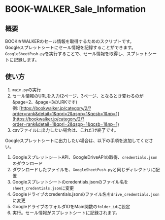 # BOOK-WALKER_Sale_Information

## 概要

BOOK☆WALKERのセール情報を取得するためのスクリプトです。  
Googleスプレットシートにセール情報を記録することができます。  
`GoogleSheetPush.py`を実行することで、セール情報を取得し、スプレットシートに記録します。

## 使い方

1. `main.py`の実行
1. セール情報のURLを入力(2ページ、3ページ、となるとき変わるのが&page=2、&page=3のURKです)  
    例: [https://bookwalker.jp/category/2/?order=rank&detail=1&qpri=2&qspp=1&qcsb=1&np=1](https://bookwalker.jp/category/2/?order=rank&detail=1&qpri=2&qspp=1&qcsb=1&np=1)
1. csvファイルに出力したい場合は、これだけ終了です。

Googleスプレットシートに出力したい場合は、以下の手順を追加してください。

1. GoogleスプレットシートAPI、GoogleDriveAPIの取得、`credentials.json`のダウンロード
1. ダウンロードしたファイルを、`GoogleSheetPush.py`と同じディレクトリに配置
1. Googleスプレットシートのcredentials.jsonのファイル名を`sheet_credentials.json`に変更
1. Googleドライブのcredentials.jsonのファイル名を`drive_credentials.json`に変更
1. GoogleドライブのフォルダIDをMain関数の`folder_id`に設定
1. 実行。セール情報がスプレットシートに記録されます。
